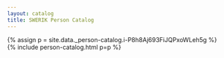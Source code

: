 ```yaml
---
layout: catalog
title: SWERIK Person Catalog
---
```

{% assign p = site.data._person-catalog.i-P8h8Aj693FiJQPxoWLeh5g %}
{% include person-catalog.html p=p %}

